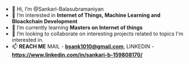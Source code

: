 - 👋 Hi, I’m @Sankari-Balasubramaniyan
- 👀 I’m interested in **Internet of Things, Machine Learning and Bloackchain Development**
- 🌱 I’m currently learning **Masters on Internet of things** 
- 💞️ I’m looking to collaborate on interesting projects related to topics I'm interested in.
- 📫 **REACH ME** MAIL - **bsank1010@gmail.com**, LINKEDIN - **https://www.linkedin.com/in/sankari-b-159808170/** 

<!---
Sankari-Balasubramaniyan/Sankari-Balasubramaniyan is a ✨ special ✨ repository because its `README.md` (this file) appears on your GitHub profile.
You can click the Preview link to take a look at your changes.
--->
